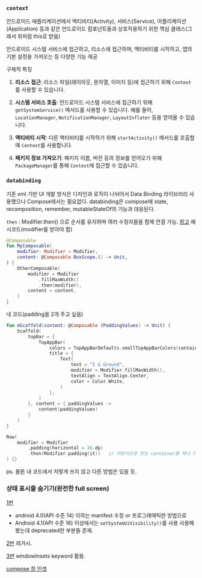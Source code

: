 ### `context` 
안드로이드 애플리케이션에서 액티비티(Activity), 서비스(Service), 어플리케이션(Application) 등과 같은 안드로이드 컴포넌트들과 상호작용하기 위한 핵심 클래스(그래서 위처럼 this로 받음)

안드로이드 시스템 서비스에 접근하고, 리소스에 접근하며, 액티비티를 시작하고, 앱의 기본 설정을 가져오는 등 다양한 기능 제공

구체적 특징
1. **리소스 접근**: 리소스 파일(레이아웃, 문자열, 이미지 등)에 접근하기 위해 `Context`를 사용할 수 있습니다.

2. **시스템 서비스 호출**: 안드로이드 시스템 서비스에 접근하기 위해 `getSystemService()` 메서드를 사용할 수 있습니다. 예를 들어, `LocationManager`, `NotificationManager`, `LayoutInflater` 등을 얻어올 수 있습니다.
   
3. **액티비티 시작**: 다른 액티비티를 시작하기 위해 `startActivity()` 메서드를 호출할 때 `Context`를 사용합니다.
   
4. **패키지 정보 가져오기**: 패키지 이름, 버전 등의 정보를 얻어오기 위해 `PackageManager`를 통해 `Context`에 접근할 수 있습니다.


### `databinding`
기존 xml 기반 UI 개발 방식은 디자인과 로직이 나뉘어서 Data Binding 라이브러리 사용했으나
Compose에서는 필요없다. databinding은 compose에 state, recomposition, remember, mutableStateOf의 기능과 대응된다.

`then` : Modifier.then() 으로 순서를 유지하며 여러 수정자들을 함께 연결 가능. [참고](https://developermemos.com/posts/modifier-then-jetpack-compose)
예시코드(modifier를 받아야 함)
```kotlin
@Composable
fun MyComposable(
    modifier: Modifier = Modifier,
    content: @Composable BoxScope.() -> Unit,
) {
    OtherComposable(
        modifier = Modifier
            .fillMaxWidth()
            .then(modifier),
        content = content,
    )
}
```

내 코드(padding을 2개 주고 싶음)
```kotlin
fun mScaffold(content: @Composable (PaddingValues) -> Unit) {  
    Scaffold(  
        topBar = {  
            TopAppBar(  
                colors = TopAppBarDefaults.smallTopAppBarColors(containerColor = Color.Blue),  
                title = {  
                    Text(  
                        text = "I & Ground",  
                        modifier = Modifier.fillMaxWidth(),  
                        textAlign = TextAlign.Center,  
                        color = Color.White,  
                    )  
                },  
            )  
        }, content = { paddingValues ->  
            content(paddingValues)  
        }  
    )  
}

Row(  
    modifier = Modifier  
        .padding(horizontal = 16.dp)  
        .then(Modifier.padding(it))   // 이런식으로 또는 container를 하나 더 만들기?
) {}
```
ps. 물론 내 코드에서 저렇게 쓰지 않고 다른 방법은 있을 듯.


### 상태 표시줄 숨기기(완전한 full screen)
[1번](https://developer.android.com/training/system-ui/status?hl=ko)
- android 4.0(API 수준 14) 이하는 manifest 수정 or 프로그래매틱한 방법으로
- Android 4.1(API 수준 16) 이상에서는 `setSystemUiVisibility()`를 사용
	사용해 봤는데 deprecated한 부분들 존재.
	
[2번](https://developer.android.com/training/system-ui/immersive?hl=ko) 
 레거시.
 
[3번](https://developer.android.com/jetpack/compose/layouts/insets?hl=ko)
	windowInsets keyword 활용.

[compose 창 인셋](https://developer.android.com/jetpack/compose/layouts/insets?hl=ko)
